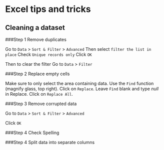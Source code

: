 # Excel tips and tricks

## Cleaning a dataset

###Step 1 Remove duplicates

Go to `Data` > `Sort & Filter` > `Advanced`
Then select `filter the list in place`
Check `Unique records only`
Click `OK`

Then to clear the filter
Go to `Data` > `Filter`

###Step 2 Replace empty cells

Make sure to only select the area containing data.
Use the `Find` function (magnify glass, top right). Click on `Replace`.
Leave `Find` blank and type _null_ in Replace. 
Click on `Replace All`.

###Step 3 Remove corrupted data

Go to `Data` > `Sort & Filter` > `Advanced`

Click `OK`

###Step 4 Check Spelling



###Step 4 Split data into separate columns


